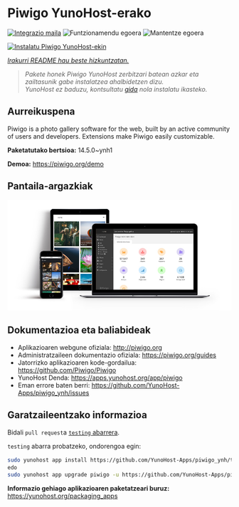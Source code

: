 <!--
Ohart ongi: README hau automatikoki sortu da <https://github.com/YunoHost/apps/tree/master/tools/readme_generator>ri esker
EZ editatu eskuz.
-->

# Piwigo YunoHost-erako

[![Integrazio maila](https://apps.yunohost.org/badge/integration/piwigo)](https://ci-apps.yunohost.org/ci/apps/piwigo/)
![Funtzionamendu egoera](https://apps.yunohost.org/badge/state/piwigo)
![Mantentze egoera](https://apps.yunohost.org/badge/maintained/piwigo)

[![Instalatu Piwigo YunoHost-ekin](https://install-app.yunohost.org/install-with-yunohost.svg)](https://install-app.yunohost.org/?app=piwigo)

*[Irakurri README hau beste hizkuntzatan.](./ALL_README.md)*

> *Pakete honek Piwigo YunoHost zerbitzari batean azkar eta zailtasunik gabe instalatzea ahalbidetzen dizu.*  
> *YunoHost ez baduzu, kontsultatu [gida](https://yunohost.org/install) nola instalatu ikasteko.*

## Aurreikuspena

Piwigo is a photo gallery software for the web, built by an active community of users and developers. Extensions make Piwigo easily customizable.


**Paketatutako bertsioa:** 14.5.0~ynh1

**Demoa:** <https://piwigo.org/demo>

## Pantaila-argazkiak

![Piwigo(r)en pantaila-argazkia](./doc/screenshots/screenshot_Piwigo.jpg)

## Dokumentazioa eta baliabideak

- Aplikazioaren webgune ofiziala: <http://piwigo.org>
- Administratzaileen dokumentazio ofiziala: <https://piwigo.org/guides>
- Jatorrizko aplikazioaren kode-gordailua: <https://github.com/Piwigo/Piwigo>
- YunoHost Denda: <https://apps.yunohost.org/app/piwigo>
- Eman errore baten berri: <https://github.com/YunoHost-Apps/piwigo_ynh/issues>

## Garatzaileentzako informazioa

Bidali `pull request`a [`testing` abarrera](https://github.com/YunoHost-Apps/piwigo_ynh/tree/testing).

`testing` abarra probatzeko, ondorengoa egin:

```bash
sudo yunohost app install https://github.com/YunoHost-Apps/piwigo_ynh/tree/testing --debug
edo
sudo yunohost app upgrade piwigo -u https://github.com/YunoHost-Apps/piwigo_ynh/tree/testing --debug
```

**Informazio gehiago aplikazioaren paketatzeari buruz:** <https://yunohost.org/packaging_apps>
